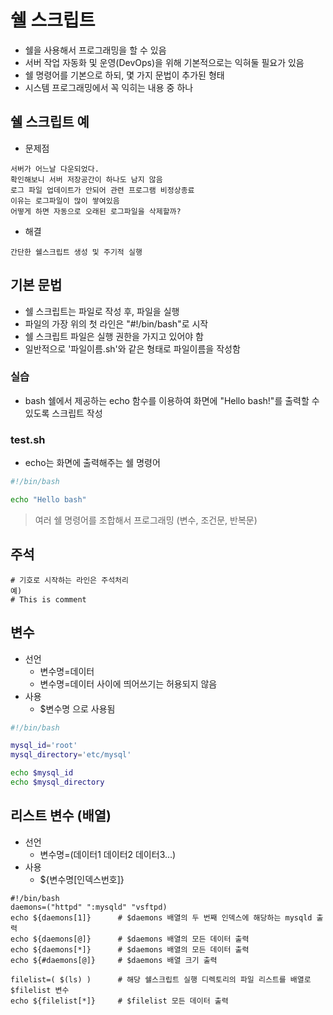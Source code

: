 # 쉘 스크립트
- 쉘을 사용해서 프로그래밍을 할 수 있음
- 서버 작업 자동화 및 운영(DevOps)을 위해 기본적으로는 익혀둘 필요가 있음
- 쉘 명령어를 기본으로 하되, 몇 가지 문법이 추가된 형태
- 시스템 프로그래밍에서 꼭 익히는 내용 중 하나

## 쉘 스크립트 예
- 문제점
```text
서버가 어느날 다운되었다.
확인해보니 서버 저장공간이 하나도 남지 않음
로그 파일 업데이트가 안되어 관련 프로그램 비정상종료
이유는 로그파일이 많이 쌓여있음
어떻게 하면 자동으로 오래된 로그파일을 삭제할까?
```
- 해결
```
간단한 쉘스크립트 생성 및 주기적 실행
```

## 기본 문법
- 쉘 스크립트는 파일로 작성 후, 파일을 실행
- 파일의 가장 위의 첫 라인은 "#!/bin/bash"로 시작
- 쉘 스크립트 파일은 실행 권한을 가지고 있어야 함
- 일반적으로 '파일이름.sh'와 같은 형태로 파일이름을 작성함

### 실습
- bash 쉘에서 제공하는 echo 함수를 이용하여 화면에 "Hello bash!"를 출력할 수 있도록 스크립트 작성

### test.sh
- echo는 화면에 출력해주는 쉘 명령어
```sh
#!/bin/bash

echo "Hello bash"
```
> 여러 쉘 명령어를 조합해서 프로그래밍 (변수, 조건문, 반복문)

## 주석
```
# 기호로 시작하는 라인은 주석처리
예)
# This is comment
```

## 변수
- 선언
    - 변수명=데이터
    - 변수명=데이터 사이에 띄어쓰기는 허용되지 않음
- 사용
    - $변수명 으로 사용됨

```sh
#!/bin/bash

mysql_id='root'
mysql_directory='etc/mysql'

echo $mysql_id
echo $mysql_directory
```

## 리스트 변수 (배열)
- 선언
    - 변수명=(데이터1 데이터2 데이터3...)
- 사용
    - ${변수명[인덱스번호]}

```
#!/bin/bash
daemons=("httpd" ":mysqld" "vsftpd)
echo ${daemons[1]}      # $daemons 배열의 두 번째 인덱스에 해당하는 mysqld 출력
echo ${daemons[@]}      # $daemons 배열의 모든 데이터 출력
echo ${daemons[*]}      # $daemons 배열의 모든 데이터 출력
echo ${#daemons[@]}     # $daemons 배열 크기 출력

filelist=( $(ls) )      # 해당 쉘스크립트 실행 디렉토리의 파일 리스트를 배열로 $filelist 변수
echo ${filelist[*]}     # $filelist 모든 데이터 출력
```
